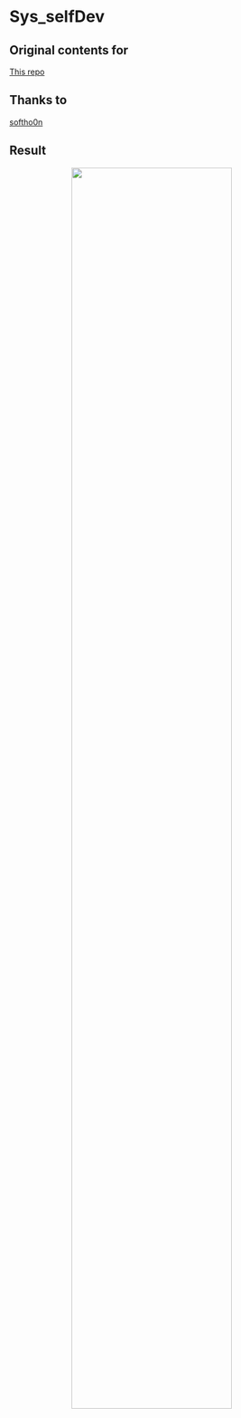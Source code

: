 # Sys_selfDev

## Original contents for
[This repo](https://github.com/softho0n/BlockMappingTable)
## Thanks to
[softho0n](https://github.com/softho0n)

## Result
<p align="center"><img width="75%" src="https://user-images.githubusercontent.com/53094801/152677041-243dbcac-eb7a-4c12-9847-19d169f43a22.png"/></p>
